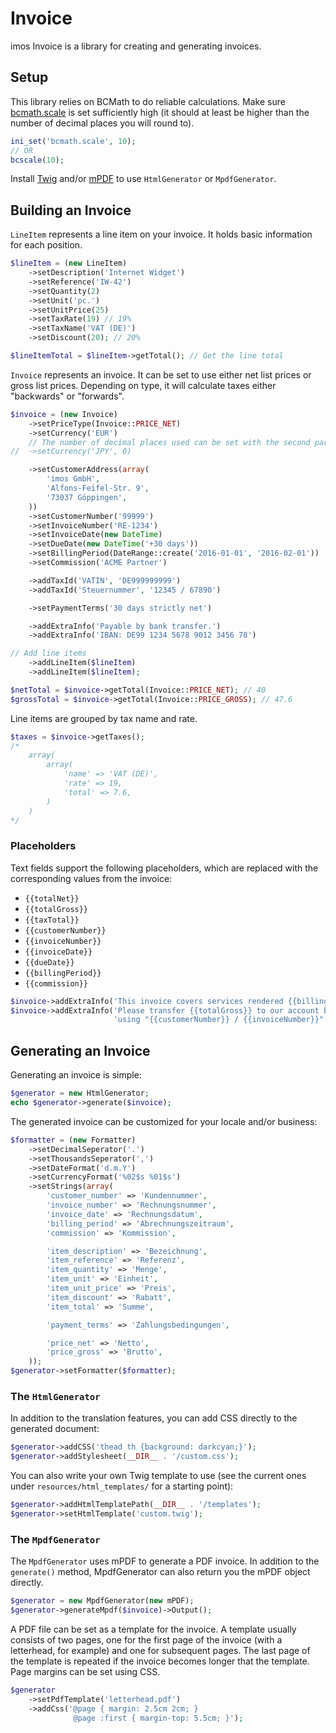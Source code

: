 Invoice
=======

imos Invoice is a library for creating and generating invoices.

Setup
-----

This library relies on BCMath to do reliable calculations. Make sure [bcmath.scale] is set
sufficiently high (it should at least be higher than the number of decimal places you will
round to).

```php
ini_set('bcmath.scale', 10);
// OR
bcscale(10);
```

Install [Twig] and/or [mPDF] to use `HtmlGenerator` or `MpdfGenerator`.

[bcmath.scale]: https://php.net/bcmath.scale
[Twig]: https://packagist.org/packages/twig/twig
[mPDF]: https://packagist.org/packages/mpdf/mpdf

Building an Invoice
-------------------

`LineItem` represents a line item on your invoice. It holds basic information for each position.

```php
$lineItem = (new LineItem)
    ->setDescription('Internet Widget')
    ->setReference('IW-42')
    ->setQuantity(2)
    ->setUnit('pc.')
    ->setUnitPrice(25)
    ->setTaxRate(19) // 19%
    ->setTaxName('VAT (DE)')
    ->setDiscount(20); // 20%

$lineItemTotal = $lineItem->getTotal(); // Get the line total
```

`Invoice` represents an invoice. It can be set to use either net list prices or gross
list prices. Depending on type, it will calculate taxes either "backwards" or "forwards".

```php
$invoice = (new Invoice)
    ->setPriceType(Invoice::PRICE_NET)
    ->setCurrency('EUR')
    // The number of decimal places used can be set with the second parameter
//  ->setCurrency('JPY', 0)

    ->setCustomerAddress(array(
        'imos GmbH',
        'Alfons-Feifel-Str. 9',
        '73037 Göppingen',
    ))
    ->setCustomerNumber('99999')
    ->setInvoiceNumber('RE-1234')
    ->setInvoiceDate(new DateTime)
    ->setDueDate(new DateTime('+30 days'))
    ->setBillingPeriod(DateRange::create('2016-01-01', '2016-02-01'))
    ->setCommission('ACME Partner')

    ->addTaxId('VATIN', 'DE999999999')
    ->addTaxId('Steuernummer', '12345 / 67890')

    ->setPaymentTerms('30 days strictly net')

    ->addExtraInfo('Payable by bank transfer.')
    ->addExtraInfo('IBAN: DE99 1234 5678 9012 3456 78')

// Add line items
    ->addLineItem($lineItem)
    ->addLineItem($lineItem);

$netTotal = $invoice->getTotal(Invoice::PRICE_NET); // 40
$grossTotal = $invoice->getTotal(Invoice::PRICE_GROSS); // 47.6
```

Line items are grouped by tax name and rate.
```php
$taxes = $invoice->getTaxes();
/*
    array(
        array(
            'name' => 'VAT (DE)',
            'rate' => 19,
            'total' => 7.6,
        )
    )
*/
```


### Placeholders

Text fields support the following placeholders, which are replaced with the
corresponding values from the invoice:

- `{{totalNet}}`
- `{{totalGross}}`
- `{{taxTotal}}`
- `{{customerNumber}}`
- `{{invoiceNumber}}`
- `{{invoiceDate}}`
- `{{dueDate}}`
- `{{billingPeriod}}`
- `{{commission}}`

```php
$invoice->addExtraInfo('This invoice covers services rendered {{billingPeriod}}.');
$invoice->addExtraInfo('Please transfer {{totalGross}} to our account by {{dueDate}}, ' .
                       'using "{{customerNumber}} / {{invoiceNumber}}" as the reference.');
```


Generating an Invoice
---------------------

Generating an invoice is simple:
```php
$generator = new HtmlGenerator;
echo $generator->generate($invoice);
```

The generated invoice can be customized for your locale and/or business:
```php
$formatter = (new Formatter)
    ->setDecimalSeperator('.')
    ->setThousandsSeperator(',')
    ->setDateFormat('d.m.Y')
    ->setCurrencyFormat('%02$s %01$s')
    ->setStrings(array(
        'customer_number' => 'Kundennummer',
        'invoice_number' => 'Rechnungsnummer',
        'invoice_date' => 'Rechnungsdatum',
        'billing_period' => 'Abrechnungszeitraum',
        'commission' => 'Kommission',

        'item_description' => 'Bezeichnung',
        'item_reference' => 'Referenz',
        'item_quantity' => 'Menge',
        'item_unit' => 'Einheit',
        'item_unit_price' => 'Preis',
        'item_discount' => 'Rabatt',
        'item_total' => 'Summe',

        'payment_terms' => 'Zahlungsbedingungen',

        'price_net' => 'Netto',
        'price_gross' => 'Brutto',
    ));
$generator->setFormatter($formatter);
```

### The `HtmlGenerator`

In addition to the translation features, you can add CSS directly to the generated document:
```php
$generator->addCSS('thead th {background: darkcyan;}');
$generator->addStylesheet(__DIR__ . '/custom.css');
```

You can also write your own Twig template to use (see the current ones under
`resources/html_templates/` for a starting point):

```php
$generator->addHtmlTemplatePath(__DIR__ . '/templates');
$generator->setHtmlTemplate('custom.twig');
```

### The `MpdfGenerator`

The `MpdfGenerator` uses mPDF to generate a PDF invoice. In addition to the `generate()` method,
MpdfGenerator can also return you the mPDF object directly.

```php
$generator = new MpdfGenerator(new mPDF);
$generator->generateMpdf($invoice)->Output();
```

A PDF file can be set as a template for the invoice. A template usually consists of two pages,
one for the first page of the invoice (with a letterhead, for example) and one for subsequent
pages. The last page of the template is repeated if the invoice becomes longer that the template.
Page margins can be set using CSS.

```php
$generator
    ->setPdfTemplate('letterhead.pdf')
    ->addCss('@page { margin: 2.5cm 2cm; }
              @page :first { margin-top: 5.5cm; }');
```
